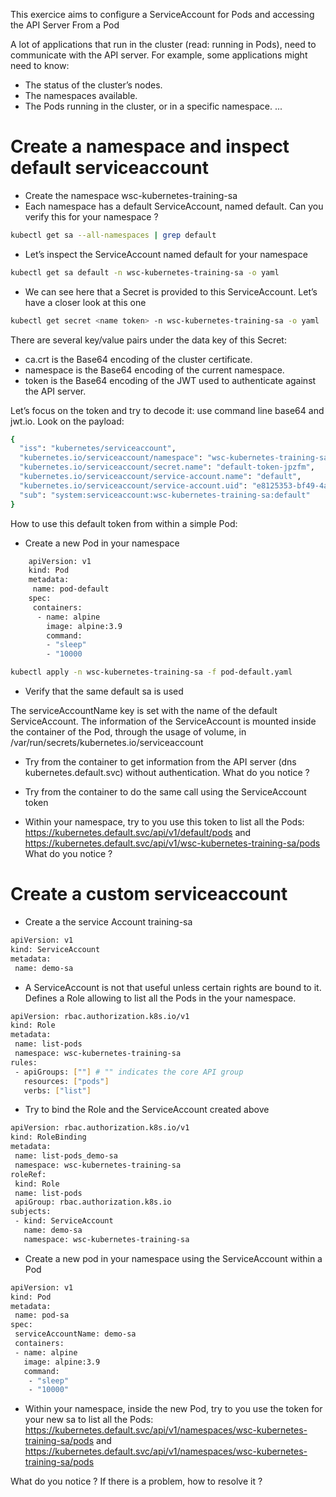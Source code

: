 This exercice aims to configure a ServiceAccount for Pods and accessing the API Server From a Pod

A lot of applications that run in the cluster (read: running in Pods), need to communicate with the API server.
For example, some applications might need to know:

- The status of the cluster’s nodes.
- The namespaces available.
- The Pods running in the cluster, or in a specific namespace.
...

# Create a namespace and inspect default serviceaccount

- Create the namespace wsc-kubernetes-training-sa
- Each namespace has a default ServiceAccount, named default. Can you verify this for your namespace ?

```sh
kubectl get sa --all-namespaces | grep default
 ```

- Let’s inspect the ServiceAccount named default for your namespace

```sh
kubectl get sa default -n wsc-kubernetes-training-sa -o yaml
 ```

- We can see here that a Secret is provided to this ServiceAccount. Let’s have a closer look at this one 

```sh
kubectl get secret <name token> -n wsc-kubernetes-training-sa -o yaml
 ```

There are several key/value pairs under the data key of this Secret:

- ca.crt is the Base64 encoding of the cluster certificate.
- namespace is the Base64 encoding of the current namespace.
- token is the Base64 encoding of the JWT used to authenticate against the API server.

Let’s focus on the token and try to decode it: use command line base64 and jwt.io. 
Look on the payload:

```sh
{
  "iss": "kubernetes/serviceaccount",
  "kubernetes.io/serviceaccount/namespace": "wsc-kubernetes-training-sa",
  "kubernetes.io/serviceaccount/secret.name": "default-token-jpzfm",
  "kubernetes.io/serviceaccount/service-account.name": "default",
  "kubernetes.io/serviceaccount/service-account.uid": "e8125353-bf49-4a41-b687-f32a79d77770",
  "sub": "system:serviceaccount:wsc-kubernetes-training-sa:default"
}
 ```

How to use this default token from within a simple Pod: 

- Create a new Pod in your namespace 

```sh
    apiVersion: v1
    kind: Pod
    metadata:
     name: pod-default
    spec:
     containers:
      - name: alpine
        image: alpine:3.9
        command:
        - "sleep"
        - "10000
  ```

```sh
kubectl apply -n wsc-kubernetes-training-sa -f pod-default.yaml
  ```

- Verify that the same default sa is used 

The serviceAccountName key is set with the name of the default ServiceAccount.
The information of the ServiceAccount is mounted inside the container of the Pod, through the usage of volume, in /var/run/secrets/kubernetes.io/serviceaccount

- Try from the container to get information from the API server (dns kubernetes.default.svc) without authentication.
  What do you notice ?

- Try from the container to do the same call using the ServiceAccount token

- Within your namespace, try to you use this token to list all the Pods: https://kubernetes.default.svc/api/v1/default/pods
and https://kubernetes.default.svc/api/v1/wsc-kubernetes-training-sa/pods
 What do you notice ?

# Create a custom serviceaccount

- Create a the service Account training-sa

```sh
apiVersion: v1
kind: ServiceAccount
metadata:
 name: demo-sa
 ```

- A ServiceAccount is not that useful unless certain rights are bound to it. Defines a Role allowing to list all the Pods in the your namespace.

```sh
apiVersion: rbac.authorization.k8s.io/v1
kind: Role
metadata:
 name: list-pods
 namespace: wsc-kubernetes-training-sa
rules:
 - apiGroups: [""] # "" indicates the core API group
   resources: ["pods"]
   verbs: ["list"]
 ```

- Try to bind the Role and the ServiceAccount created above

```sh
apiVersion: rbac.authorization.k8s.io/v1
kind: RoleBinding
metadata:
 name: list-pods_demo-sa
 namespace: wsc-kubernetes-training-sa
roleRef:
 kind: Role
 name: list-pods
 apiGroup: rbac.authorization.k8s.io
subjects:
 - kind: ServiceAccount
   name: demo-sa
   namespace: wsc-kubernetes-training-sa
 ```

 - Create a new pod in your namespace using the ServiceAccount within a Pod 

```sh
apiVersion: v1
kind: Pod
metadata:
 name: pod-sa
spec:
 serviceAccountName: demo-sa
 containers:
 - name: alpine
   image: alpine:3.9
   command:
    - "sleep"
    - "10000"
 ```

 - Within your namespace, inside the new Pod, try to you use the token for your new sa to list all the Pods:  https://kubernetes.default.svc/api/v1/namespaces/wsc-kubernetes-training-sa/pods and 
 https://kubernetes.default.svc/api/v1/namespaces/wsc-kubernetes-training-sa/pods
 
 What do you notice ?
If there is a problem, how to resolve it ?


